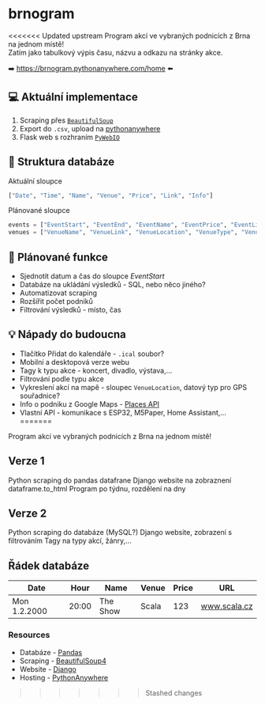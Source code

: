 # brnogram
<<<<<<< Updated upstream
Program akcí ve vybraných podnicích z Brna na jednom místě!  
Zatím jako tabulkový výpis času, názvu a odkazu na stránky akce.

➡️ https://brnogram.pythonanywhere.com/home ⬅️

## 💻 Aktuální implementace

1. Scraping přes [`BeautifulSoup`](https://beautiful-soup-4.readthedocs.io/en/latest/)
2. Export do `.csv`, upload na [pythonanywhere](https://www.pythonanywhere.com/)
3. Flask web s rozhraním [`PyWebIO`](https://www.pyweb.io/)

## 💾 Struktura databáze

Aktuální sloupce
```python
["Date", "Time", "Name", "Venue", "Price", "Link", "Info"]
```

Plánované sloupce
```python
events = ["EventStart", "EventEnd", "EventName", "EventPrice", "EventLink", "EventInfo", "VenueName"]
venues = ["VenueName", "VenueLink", "VenueLocation", "VenueType", "VenuePhone", "OpeningHours"]
```

## 📌 Plánované funkce

- Sjednotit datum a čas do sloupce *EventStart*
- Databáze na ukládání výsledků - SQL, nebo něco jiného?
- Automatizovat scraping
- Rozšířit počet podniků
- Filtrování výsledků - místo, čas

## 💡 Nápady do budoucna

- Tlačítko Přidat do kalendáře - `.ical` soubor?
- Mobilní a desktopová verze webu
- Tagy k typu akce - koncert, divadlo, výstava,...
- Filtrování podle typu akce
- Vykreslení akcí na mapě - sloupec `VenueLocation`, datový typ pro GPS souřadnice?
- Info o podniku z Google Maps - [Places API](https://developers.google.com/maps/documentation/places/web-service/details)
- Vlastní API - komunikace s ESP32, M5Paper, Home Assistant,...
=======

Program akcí ve vybraných podnicích z Brna na jednom místě!

## Verze 1

Python scraping do pandas datafrane
Django website na zobraznení dataframe.to_html
Program po týdnu, rozdělení na dny

## Verze 2

Python scraping do databáze (MySQL?)
Django website, zobrazení s filtrováním
Tagy na typy akcí, žánry,...

## Řádek databáze

Date | Hour | Name | Venue | Price | URL
-|-|-|-|-|-
Mon 1.2.2000 | 20:00 | The Show | Scala | 123 | www.scala.cz

### Resources

- Databáze - [Pandas](https://pandas.pydata.org/docs/)
- Scraping - [BeautifulSoup4](https://beautiful-soup-4.readthedocs.io/en/latest/)
- Website - [Django](https://tutorial.djangogirls.org/cs/)
- Hosting - [PythonAnywhere](https://www.pythonanywhere.com/)
>>>>>>> Stashed changes
